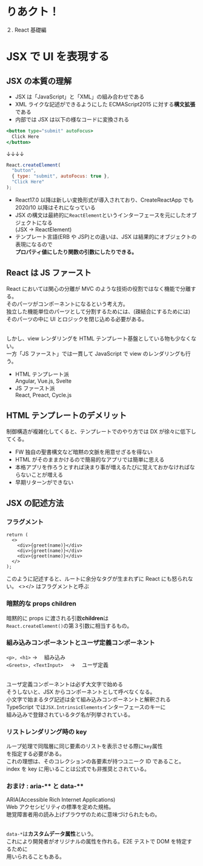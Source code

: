 # りあクト！

２. React 基礎編

# JSX で UI を表現する

## JSX の本質の理解

- JSX は「JavaScript」と「XML」の組み合わせである
- XML ライクな記述ができるようにした ECMAScript2015 に対する**構文拡張**である
- 内部では JSX は以下の様なコードに変換される

```jsx
<button type="submit" autoFocus>
  Click Here
</button>
```

↓↓↓↓

```jsx
React.createElement(
  "button",
  { type: "submit", autoFocus: true },
  "Click Here"
);
```

- React17.0 以降は新しい変換形式が導入されており、CreateReactApp でも 2020/10 以降はそれになっている
- JSX の構文は最終的に`ReactElement`というインターフェースを元にしたオブジェクトになる<br>
  (JSX → ReactElement)
- テンプレート言語(ERB や JSP)との違いは、JSX は結果的にオブジェクトの表現になるので<br>
  **プロパティ値にしたり関数の引数にしたりできる。**

## React は JS ファースト

React においては関心の分離が MVC のような技術の役割ではなく機能で分離する。<br>
そのパーツがコンポーネントになるという考え方。<br>
独立した機能単位のパーツとして分割するためには、(疎結合にするためには)<br>
そのパーツの中に UI とロジックを閉じ込める必要がある。<br><br>

しかし、view レンダリングを HTML テンプレート基盤としている物も少なくない。<br>
一方「JS ファースト」では一貫して JavaScript で view のレンダリングも行う。<br>

- HTML テンプレート派<br>
  Angular, Vue.js, Svelte
- JS ファースト派<br>
  React, Preact, Cycle.js

## HTML テンプレートのデメリット

制御構造が複雑化してくると、テンプレートでのやり方では DX が徐々に低下してくる。

- FW 独自の聖書構文など暗黙の文脈を用意せざるを得ない
- HTML がそのままかけるので簡易的なアプリでは簡単に思える
- 本格アプリを作ろうとすれば決まり事が増えるたびに覚えておかなければならないことが増える
- 早期リターンができない

## JSX の記述方法

### フラグメント

```tsx
return (
  <>
    <div>{greet(name)}</div>
    <div>{greet(name)}</div>
    <div>{greet(name)}</div>
  </>
);
```

このように記述すると、ルートに余分なタグが生まれずに React にも怒られない。
<></> はフラグメントと呼ぶ

### 暗黙的な props children

暗黙的に props に渡される引数**children**は<br>
`React.createElement()`の第３引数に相当するもの。<br>

### 組み込みコンポーネントとユーザ定義コンポーネント

`<p>, <h1>` → 　組み込み<br>
`<Greets>, <TextInput>`　 → 　ユーザ定義<br><br>

ユーザ定義コンポーネントは必ず大文字で始める<br>
そうしないと、JSX からコンポーネントとして呼べなくなる。<br>
小文字で始まるタグ記述は全て組み込みコンポーネントと解釈される<br>
TypeScript では`JSX.IntrinsicElements`インターフェースのキーに<br>
組み込みで登録されているタグ名が列挙されている。

### リストレンダリング時の key

ループ処理で同階層に同じ要素のリストを表示させる際に`key`属性<br>
を指定する必要がある。<br>
これの理想は、そのコレクションの各要素が持つユニーク ID であること。<br>
index を key に用いることは公式でも非推奨とされている。

### おまけ : aria-** と data-**

ARIA(Accessible Rich Internet Applications)<br>
Web アクセシビリティの標準を定めた規格。<br>
聴覚障害者用の読み上げブラウザのために意味づけられたもの。<br><br>

`data-*`は**カスタムデータ属性**という。<br>
これにより開発者がオリジナルの属性を作れる。E2E テストで DOM を特定するために<br>
用いられることもある。
